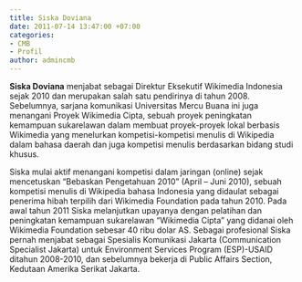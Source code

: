 ```yaml
---
title: Siska Doviana
date: 2011-07-14 13:47:00 +07:00
categories:
- CMB
- Profil
author: admincmb
---
```


**Siska Doviana** menjabat sebagai Direktur Eksekutif Wikimedia Indonesia sejak 2010 dan merupakan salah satu pendirinya di tahun 2008. Sebelumnya, sarjana komunikasi Universitas Mercu Buana ini juga menangani Proyek Wikimedia Cipta, sebuah proyek peningkatan kemampuan sukarelawan dalam membuat proyek-proyek lokal berbasis Wikimedia yang menelurkan kompetisi-kompetisi menulis di Wikipedia dalam bahasa daerah dan juga kompetisi menulis berdasarkan bidang studi khusus.

Siska mulai aktif menangani kompetisi dalam jaringan (online) sejak mencetuskan “Bebaskan Pengetahuan 2010” (April – Juni 2010), sebuah kompetisi menulis di Wikipedia bahasa Indonesia yang didaulat sebagai penerima hibah terpilih dari Wikimedia Foundation pada tahun 2010. Pada awal tahun 2011 Siska melanjutkan upayanya dengan pelatihan dan peningkatan kemampuan sukarelawan “Wikimedia Cipta” yang didanai oleh Wikimedia Foundation sebesar 40 ribu dolar AS. Sebagai profesional Siska pernah menjabat sebagai Spesialis Komunikasi Jakarta (Communication Specialist Jakarta) untuk Environment Services Program (ESP)-USAID ditahun 2008-2010, dan sebelumnya bekerja di Public Affairs Section, Kedutaan Amerika Serikat Jakarta.